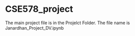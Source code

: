 # CSE578_project

The main project file is in the Projelct Folder. The file name is Janardhan_Project_DV.ipynb
